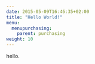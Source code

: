 ```yaml
---
date: 2015-05-09T16:46:35+02:00
title: "Hello World!"
menu:
  menupurchasing:
    parent: purchasing
weight: 10
---
```


hello.

